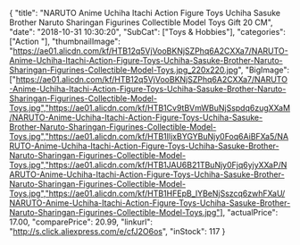 {
	"title": "NARUTO Anime Uchiha Itachi Action Figure Toys Uchiha Sasuke Brother Naruto Sharingan Figurines Collectible Model Toys Gift 20 CM",
	"date": "2018-10-31 10:30:20",
	"SubCat": ["Toys & Hobbies"],
	"categories": ["Action "],
	"thumbnailImage": "https://ae01.alicdn.com/kf/HTB12q5VjVooBKNjSZPhq6A2CXXa7/NARUTO-Anime-Uchiha-Itachi-Action-Figure-Toys-Uchiha-Sasuke-Brother-Naruto-Sharingan-Figurines-Collectible-Model-Toys.jpg_220x220.jpg",
	"BigImage": ["https://ae01.alicdn.com/kf/HTB12q5VjVooBKNjSZPhq6A2CXXa7/NARUTO-Anime-Uchiha-Itachi-Action-Figure-Toys-Uchiha-Sasuke-Brother-Naruto-Sharingan-Figurines-Collectible-Model-Toys.jpg","https://ae01.alicdn.com/kf/HTB1Cv9tBVmWBuNjSspdq6zugXXaM/NARUTO-Anime-Uchiha-Itachi-Action-Figure-Toys-Uchiha-Sasuke-Brother-Naruto-Sharingan-Figurines-Collectible-Model-Toys.jpg","https://ae01.alicdn.com/kf/HTB1IljxBYGYBuNjy0Foq6AiBFXa5/NARUTO-Anime-Uchiha-Itachi-Action-Figure-Toys-Uchiha-Sasuke-Brother-Naruto-Sharingan-Figurines-Collectible-Model-Toys.jpg","https://ae01.alicdn.com/kf/HTB1JAU6B21TBuNjy0Fjq6yjyXXaP/NARUTO-Anime-Uchiha-Itachi-Action-Figure-Toys-Uchiha-Sasuke-Brother-Naruto-Sharingan-Figurines-Collectible-Model-Toys.jpg","https://ae01.alicdn.com/kf/HTB1HFEpB_lYBeNjSszcq6zwhFXaU/NARUTO-Anime-Uchiha-Itachi-Action-Figure-Toys-Uchiha-Sasuke-Brother-Naruto-Sharingan-Figurines-Collectible-Model-Toys.jpg"],
	"actualPrice": 17.00,
	"comparePrice": 20.99,
	"linkurl": "http://s.click.aliexpress.com/e/cfJ2O6os",
	"inStock": 117
}
